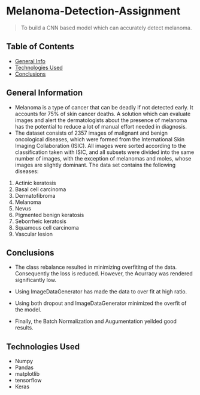 # Melanoma-Detection-Assignment
> To build a CNN based model which can accurately detect melanoma.



## Table of Contents
* [General Info](#general-information)
* [Technologies Used](#technologies-used)
* [Conclusions](#conclusions)



## General Information
- Melanoma is a type of cancer that can be deadly if not detected early. It accounts for 75% of skin cancer deaths. A solution which can evaluate images and alert the dermatologists about the presence of melanoma has the potential to reduce a lot of manual effort needed in diagnosis.
- The dataset consists of 2357 images of malignant and benign oncological diseases, which were formed from the International Skin Imaging Collaboration (ISIC). All images were sorted according to the classification taken with ISIC, and all subsets were divided into the same number of images, with the exception of melanomas and moles, whose images are slightly dominant.
The data set contains the following diseases:

1. Actinic keratosis
2. Basal cell carcinoma
3. Dermatofibroma
4. Melanoma
5. Nevus
6. Pigmented benign keratosis
7. Seborrheic keratosis
8. Squamous cell carcinoma
9. Vascular lesion


## Conclusions
- The class rebalance resulted in minimizing overfititng of the data. Consequently the loss is reduced.  However, the Acurracy was rendered significantly low.

- Using ImageDataGenerator has made the data to over fit at high ratio.

- Using both dropout and ImageDataGenerator minimized the overfit of the model.

- Finally, the Batch Normalization and Augumentation yeilded good results. 




## Technologies Used
- Numpy
- Pandas
- matplotlib
- tensorflow
- Keras



